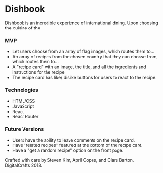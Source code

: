 <h1>Dishbook</h1>
<p>Dishbook is an incredible experience of international dining. Upon choosing the cuisine of the </p>

<h3>MVP</h3>
<ul>
    <li>Let users choose from an array of flag images, which routes them to...</li>
    <li>An array of recipes from the chosen country that they can choose from, which routes them to...</li>
    <li>A "recipe card" with an image, the title, and all the ingredients and instructions for the recipe</li>
    <li>The recipe card has like/ dislike buttons for users to react to the recipe.</li>
</ul>

<h3>Technologies</h3>
<ul>
    <li>HTML/CSS</li>
    <li>JavaScript</li>
    <li>React</li>
    <li>React Router</li>
</ul>

<h3>Future Versions</h3>
<ul>
    <li>Users have the ability to leave comments on the recipe card.</li>
    <li>Have "related recipes" featured at the bottom of the recipe card.</li>
    <li>Have a "get a random recipe" option on the front page.</li>
</ul>

Crafted with care by Steven Kim, April Copes, and Clare Barton.
DigitalCrafts 2018.
